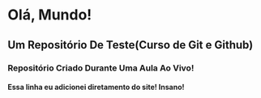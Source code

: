 # Olá, Mundo!
 ## Um Repositório De Teste(**Curso de Git e Github**)

 ### Repositório Criado Durante Uma Aula Ao Vivo!

#### Essa linha eu adicionei diretamento do site! Insano!

